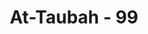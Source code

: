 ---
title: "At-Taubah - 99"
no: 99
arabic_no: ٩٩
ayah: وَمِنَ الْاَعْرَابِ مَنْ يُّؤْمِنُ بِاللّٰهِ وَالْيَوْمِ الْاٰخِرِ وَيَتَّخِذُ مَا يُنْفِقُ قُرُبٰتٍ عِنْدَ اللّٰهِ وَصَلَوٰتِ الرَّسُوْلِ ۗ اَلَآ اِنَّهَا قُرْبَةٌ لَّهُمْ ۗ سَيُدْخِلُهُمُ اللّٰهُ فِيْ رَحْمَتِهٖ ۗاِنَّ اللّٰهَ غَفُوْرٌ رَّحِيْمٌ ࣖ
translation: "Dan di antara orang-orang Arab Badui itu ada yang beriman kepada Allah dan hari kemudian, dan memandang apa yang diinfakkannya (di jalan Allah) sebagai jalan mendekatkan kepada Allah dan sebagai jalan untuk (memperoleh) doa Rasul. Ketahuilah, sesungguhnya infak itu suatu jalan bagi mereka untuk mendekatkan diri (kepada Allah). Kelak Allah akan memasukkan mereka ke dalam rahmat (surga)-Nya; sesungguhnya Allah Maha Pengampun, Maha Penyayang."
tafsir: "Dalam ayat ini dijelaskan bahwa tidak semua orang Arab Badui mempunyai sifat-sifat kekufuran dan kemunafikan seperti tersebut di atas. Bahkan sebagian dari mereka itu orang-orang yang beriman kepada Allah dan hari akhir, dengan keimanan yang teguh. Mereka yakin tentang kemahakuasaan Allah atas semua makhluk-Nya, dan yakin pula tentang adanya hari akhir, di mana setiap orang akan menerima balasan atas semua perbuatan yang telah dilakukannya selama hidup di dunia.\n\nDi samping keimanan kepada Allah dan hari akhir, mereka juga menginfakkan harta mereka di jalan Allah. Apa yang mereka infakkan itu mereka pandang sebagai suatu jalan atau cara untuk mendekatkan diri kepada Allah dan untuk mendapatkan doa Rasulullah saw, karena Rasulullah senantiasa mendoakan kebaikan untuk orang-orang yang suka bersedekah dan menginfakkan harta bendanya di jalan Allah. Rasulullah saw juga selalu memohonkan ampun kepada Allah untuk mereka. Doa kepada Allah adalah suatu perbuatan baik yang dapat dilakukan oleh seseorang untuk memintakan manfaat kepada Allah bagi orang lain. Misalnya doa dari anak yang saleh untuk ibu bapaknya. Menurut keterangan Mujahid, orang-orang yang dimaksudkan dalam ayat ini adalah Bani Muqrin dari kabilah Muzayyanah.\n\nSelanjutnya ayat ini menjelaskan bahwa keimanan dan keikhlasan mereka serta infak yang mereka berikan dengan niat yang suci diterima Allah sebagai amal saleh yang bisa mendekatkan diri mereka kepada-Nya, Allah akan memberikan pahala kepada mereka, yaitu dengan mengaruniakan kepada mereka rahmat yang khusus diberikannya kepada orang-orang yang diridai-Nya, berupa petunjuk ke jalan yang lurus yang harus mereka tempuh agar mereka bisa masuk surga Jannatun-na'im. Di sini mereka akan hidup bahagia dalam naungan rahmat dan kasih sayang-Nya.\n\nAdanya orang-orang Arab Badui yang beriman kepada Allah dan Rasul-Nya karena menggunakan pikiran dan hati nurani, menunjukkan betapa rendahnya kedudukan orang-orang kafir dan orang-orang munafik yang berdiam di kota-kota yang selalu hidup bergaul dengan orang-orang pandai dan mendengar pelajaran-pelajaran yang baik, namun hati mereka tetap tertutup tidak mau beriman.\n\nPada akhir ayat ini ditegaskan bahwa rahmat Allah dan ampunan-Nya amat luas untuk orang-orang yang ikhlas dalam beramal. Allah akan mengampuni mereka dari dosa-dosa dan kelalaian yang telah mereka perbuat. Allah akan menunjukkan mereka kepada perbuatan yang baik dan kebahagiaan di dunia dan di akhirat."
---
